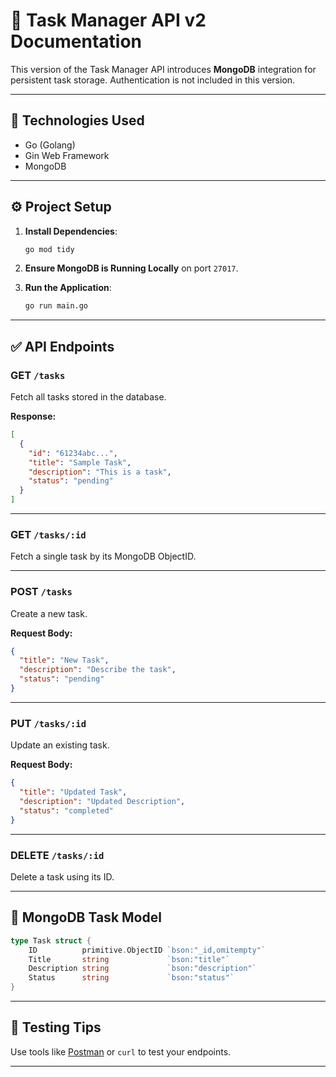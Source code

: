 
# 📝 Task Manager API v2 Documentation

This version of the Task Manager API introduces **MongoDB** integration for persistent task storage. Authentication is not included in this version.

---

## 🚀 Technologies Used
- Go (Golang)
- Gin Web Framework
- MongoDB

---

## ⚙️ Project Setup

1. **Install Dependencies**:
   ```bash
   go mod tidy
   ```

2. **Ensure MongoDB is Running Locally** on port `27017`.

3. **Run the Application**:
   ```bash
   go run main.go
   ```

---

## ✅ API Endpoints

### GET `/tasks`
Fetch all tasks stored in the database.

**Response:**
```json
[
  {
    "id": "61234abc...",
    "title": "Sample Task",
    "description": "This is a task",
    "status": "pending"
  }
]
```

---

### GET `/tasks/:id`
Fetch a single task by its MongoDB ObjectID.

---

### POST `/tasks`
Create a new task.

**Request Body:**
```json
{
  "title": "New Task",
  "description": "Describe the task",
  "status": "pending"
}
```

---

### PUT `/tasks/:id`
Update an existing task.

**Request Body:**
```json
{
  "title": "Updated Task",
  "description": "Updated Description",
  "status": "completed"
}
```

---

### DELETE `/tasks/:id`
Delete a task using its ID.

---

## 🧩 MongoDB Task Model

```go
type Task struct {
    ID          primitive.ObjectID `bson:"_id,omitempty"`
    Title       string             `bson:"title"`
    Description string             `bson:"description"`
    Status      string             `bson:"status"`
}
```

---

## 🧪 Testing Tips

Use tools like [Postman](https://www.postman.com/) or `curl` to test your endpoints.

---